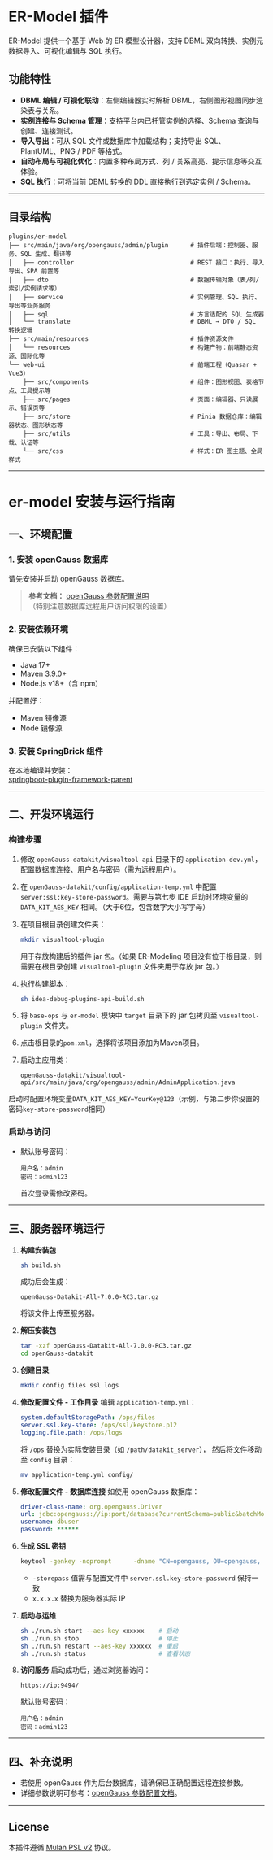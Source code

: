# ER-Model 插件

ER-Model 提供一个基于 Web 的 ER 模型设计器，支持 DBML 双向转换、实例元数据导入、可视化编辑与 SQL 执行。

## 功能特性

- **DBML 编辑 / 可视化联动**：左侧编辑器实时解析 DBML，右侧图形视图同步渲染表与关系。  
- **实例连接与 Schema 管理**：支持平台内已托管实例的选择、Schema 查询与创建、连接测试。  
- **导入导出**：可从 SQL 文件或数据库中加载结构；支持导出 SQL、PlantUML、PNG / PDF 等格式。  
- **自动布局与可视化优化**：内置多种布局方式、列 / 关系高亮、提示信息等交互体验。  
- **SQL 执行**：可将当前 DBML 转换的 DDL 直接执行到选定实例 / Schema。  

---

## 目录结构

```
plugins/er-model
├── src/main/java/org/opengauss/admin/plugin      # 插件后端：控制器、服务、SQL 生成、翻译等
│   ├── controller                                # REST 接口：执行、导入导出、SPA 前置等
│   ├── dto                                       # 数据传输对象（表/列/索引/实例请求等）
│   ├── service                                   # 实例管理、SQL 执行、导出等业务服务
│   ├── sql                                       # 方言适配的 SQL 生成器
│   └── translate                                 # DBML → DTO / SQL 转换逻辑
├── src/main/resources                            # 插件资源文件
│   └── resources                                 # 构建产物：前端静态资源、国际化等
└── web-ui                                        # 前端工程（Quasar + Vue3）
    ├── src/components                            # 组件：图形视图、表格节点、工具提示等
    ├── src/pages                                 # 页面：编辑器、只读展示、错误页等
    ├── src/store                                 # Pinia 数据仓库：编辑器状态、图形状态等
    ├── src/utils                                 # 工具：导出、布局、下载、认证等
    └── src/css                                   # 样式：ER 图主题、全局样式
```

---

# er-model 安装与运行指南

## 一、环境配置

### 1. 安装 openGauss 数据库

请先安装并启动 openGauss 数据库。  
> **参考文档：** [openGauss 参数配置说明](https://gitcode.com/opengauss/openGauss-workbench#补充opengauss参数配置)  
> （特别注意数据库远程用户访问权限的设置）

### 2. 安装依赖环境

确保已安装以下组件：

- Java 17+
- Maven 3.9.0+
- Node.js v18+（含 npm）

并配置好：

- Maven 镜像源
- Node 镜像源

### 3. 安装 SpringBrick 组件

在本地编译并安装：  
[springboot-plugin-framework-parent](https://gitcode.com/wang4721/springboot-plugin-framework-parent.git)

---

## 二、开发环境运行

### 构建步骤

1. 修改 `openGauss-datakit/visualtool-api` 目录下的 `application-dev.yml`，配置数据库连接、用户名与密码（需为远程用户）。


2. 在 `openGauss-datakit/config/application-temp.yml` 中配置`server:ssl:key-store-password`。需要与第七步 IDE 启动时环境变量的 `DATA_KIT_AES_KEY` 相同。（大于6位，包含数字大小写字母）


3. 在项目根目录创建文件夹：

   ```bash
   mkdir visualtool-plugin
   ```

   用于存放构建后的插件 jar 包。（如果 ER-Modeling 项目没有位于根目录，则需要在根目录创建 `visualtool-plugin` 文件夹用于存放 jar 包。）


4. 执行构建脚本：

   ```bash
   sh idea-debug-plugins-api-build.sh
   ```

5. 将 `base-ops` 与 `er-model` 模块中 `target` 目录下的 jar 包拷贝至 `visualtool-plugin` 文件夹。


6. 点击根目录的`pom.xml`，选择将该项目添加为Maven项目。


7. 启动主应用类：

   ```
   openGauss-datakit/visualtool-api/src/main/java/org/opengauss/admin/AdminApplication.java
   ```

​	启动时配置环境变量`DATA_KIT_AES_KEY=YourKey@123`（示例，与第二步你设置的密码`key-store-password`相同）

### 启动与访问

- 默认账号密码：

  ```
  用户名：admin
  密码：admin123
  ```

  首次登录需修改密码。


---

## 三、服务器环境运行

1. **构建安装包**
   ```bash
   sh build.sh
   ```
   成功后会生成：
   ```
   openGauss-Datakit-All-7.0.0-RC3.tar.gz
   ```
   将该文件上传至服务器。

2. **解压安装包**
   ```bash
   tar -xzf openGauss-Datakit-All-7.0.0-RC3.tar.gz
   cd openGauss-datakit
   ```

3. **创建目录**
   ```bash
   mkdir config files ssl logs
   ```

4. **修改配置文件 - 工作目录**
   编辑 `application-temp.yml`：
   ```yaml
   system.defaultStoragePath: /ops/files
   server.ssl.key-store: /ops/ssl/keystore.p12
   logging.file.path: /ops/logs
   ```
   将 `/ops` 替换为实际安装目录（如 `/path/datakit_server`），
   然后将文件移动至 `config` 目录：
   ```bash
   mv application-temp.yml config/
   ```

5. **修改配置文件 - 数据库连接**
   如使用 openGauss 数据库：
   ```yaml
   driver-class-name: org.opengauss.Driver
   url: jdbc:opengauss://ip:port/database?currentSchema=public&batchMode=off
   username: dbuser
   password: ******
   ```

6. **生成 SSL 密钥**
   ```bash
   keytool -genkey -noprompt      -dname "CN=opengauss, OU=opengauss, O=opengauss, L=Beijing, S=Beijing, C=CN"      -alias opengauss -storetype PKCS12 -keyalg RSA -keysize 4096      -keystore /path/datakit_server/ssl/keystore.p12      -validity 365 -storepass ******      -ext "SAN=IP:x.x.x.x"
   ```
   - `-storepass` 值需与配置文件中 `server.ssl.key-store-password` 保持一致  
   - `x.x.x.x` 替换为服务器实际 IP

7. **启动与运维**
   ```bash
   sh ./run.sh start --aes-key xxxxxx    # 启动
   sh ./run.sh stop                      # 停止
   sh ./run.sh restart --aes-key xxxxxx  # 重启
   sh ./run.sh status                    # 查看状态
   ```

8. **访问服务**
   启动成功后，通过浏览器访问：
   ```
   https://ip:9494/
   ```
   默认账号密码：
   ```
   用户名：admin
   密码：admin123
   ```

---

## 四、补充说明

- 若使用 openGauss 作为后台数据库，请确保已正确配置远程连接参数。  
- 详细参数说明可参考：[openGauss 参数配置文档](https://gitcode.com/opengauss/openGauss-workbench#补充opengauss参数配置)。

---

## License

本插件遵循 [Mulan PSL v2](http://license.coscl.org.cn/MulanPSL2) 协议。
